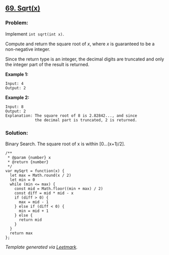 ## [69. Sqrt(x)](https://leetcode.com/problems/sqrtx/description/)

### Problem:

Implement `int sqrt(int x)`.

Compute and return the square root of _x_, where *x* is guaranteed to be a non-negative integer.

Since the return type is an integer, the decimal digits are truncated and only the integer part of the result is returned.

**Example 1:**

    Input: 4
    Output: 2

**Example 2:**

    Input: 8
    Output: 2
    Explanation: The square root of 8 is 2.82842..., and since
                 the decimal part is truncated, 2 is returned.

### Solution:

Binary Search. The square root of x is within \[0…(x+1)/2\].

    /**
     * @param {number} x
     * @return {number}
     */
    var mySqrt = function(x) {
      let max = Math.round(x / 2)
      let min = 0
      while (min <= max) {
        const mid = Math.floor((min + max) / 2)
        const diff = mid * mid - x
        if (diff > 0) {
          max = mid - 1
        } else if (diff < 0) {
          min = mid + 1
        } else {
          return mid
        }
      }
      return max
    };

_Template generated via [Leetmark](https://github.com/crimx/crx-leetmark)._
